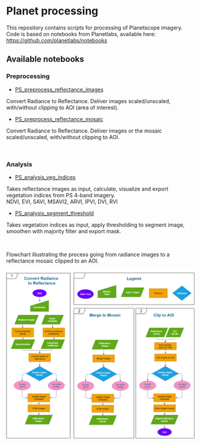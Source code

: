 # Planet processing

This repository contains scripts for processing of Planetscope imagery.
Code is based on notebooks from Planetlabs, available here: https://github.com/planetlabs/notebooks

## Available notebooks

### Preprocessing
* [PS_preprocess_reflectance_images](https://github.com/t-haakens/Planet_processing/blob/main/PS_preprocess_reflectance_images.ipynb)

Convert Radiance to Reflectance. Deliver images scaled/unscaled, with/without clipping to AOI (area of interest).

* [PS_preprocess_reflectance_mosaic](https://github.com/t-haakens/Planet_processing/blob/main/PS_preprocess_reflectance_mosaic.ipynb)

Convert Radiance to Reflectance. Deliver images or the mosaic scaled/unscaled, with/without clipping to AOI.

<br>

### Analysis

* [PS_analysis_veg_indices](https://github.com/t-haakens/Planet_processing/blob/main/PS_analysis_veg_indices.ipynb)

Takes reflectance images as input, calculate, visualize and export vegetation indices from PS 4-band imagery.   
 NDVI, EVI, SAVI, MSAVI2, ARVI, IPVI, DVI, RVI

* [PS_analysis_segment_threshold](https://github.com/t-haakens/Planet_processing/blob/main/PS_analysis_segment_threshold.ipynb)

Takes vegetation indices as input, apply thresholding to segment image, smoothen with majority filter and export mask.  

<br>

Flowchart illustrating the process going from radiance images to a reflectance mosaic clipped to an AOI.  

<img src="https://github.com/t-haakens/Planet_processing/blob/main/PS_preprocess_flowchart.png" width="700">
